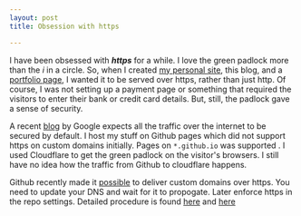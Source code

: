 ```yaml
---
layout: post
title: Obsession with https

---
```

I have been obsessed with ***https*** for a while. I love the green padlock more than the *i* in a circle. So, when I created [my personal site](https://subinabid.xyz/), this blog, and a [portfolio page](https://portfolio.subinabid.xyz/), I wanted it to be served over https, rather than just http. Of course, I was not setting up a payment page or something that required the visitors to enter their bank or credit card details. But, still, the padlock gave a sense of security.

A recent [blog](https://blog.chromium.org/2018/05/evolving-chromes-security-indicators.html) by Google expects all the traffic over the internet to be secured by default. I host my stuff on Github pages which did not support https on custom domains initially. Pages on  ```*.github.io``` was supported . I used Cloudflare to get the green padlock on the visitor's browsers. I still have no idea how the traffic from Github to cloudflare happens.

Github recently made it [possible](https://blog.github.com/2018-05-01-github-pages-custom-domains-https/) to deliver custom domains over https. You need to update your DNS and wait for it to propogate. Later enforce https in the repo settings. Detailed procedure is found [here](https://help.github.com/articles/setting-up-an-apex-domain/) and [here](https://help.github.com/articles/securing-your-github-pages-site-with-https/)
